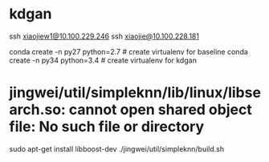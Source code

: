 # kdgan

ssh xiaojiew1@10.100.229.246
ssh xiaojie@10.100.228.181

conda create -n py27 python=2.7 # create virtualenv for baseline
conda create -n py34 python=3.4 # create virtualenv for kdgan


# jingwei/util/simpleknn/lib/linux/libsearch.so: cannot open shared object file: No such file or directory
sudo apt-get install libboost-dev
./jingwei/util/simpleknn/build.sh